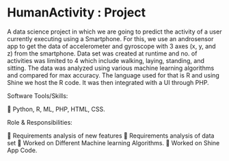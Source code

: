 # HumanActivity  : Project
 
A data science project in which we are going to predict the activity of a user currently executing using a
Smartphone. For this, we use an androsensor app to get the data of accelerometer and gyroscope with 3 axes
(x, y, and z) from the smartphone. Data set was created at runtime and no. of activities was limited to 4
which include walking, laying, standing, and sitting. The data was analyzed using various machine learning
algorithms and compared for max accuracy. The language used for that is R and using Shine we host the R
code. It was then integrated with a UI through PHP.

Software Tools/Skills:

 Python, R, ML, PHP, HTML, CSS.

Role & Responsibilities:

 Requirements analysis of new features
 Requirements analysis of data set
 Worked on Different Machine learning Algorithms.
 Worked on Shine App Code.
